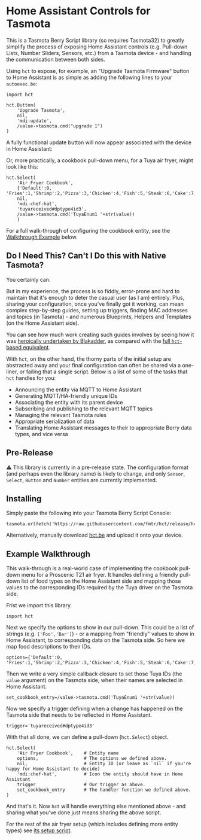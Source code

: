 # Home Assistant Controls for Tasmota

This is a Tasmota Berry Script library (so requires Tasmota32) to greatly simplify the process of exposing Home
Assistant controls (e.g. Pull-down Lists, Number Sliders, Sensors, etc.) from a Tasmota device - and handling the
communication between both sides.

Using `hct` to expose, for example, an "Upgrade Tasmota Firmware" button to Home Assistant is as simple as adding the
following lines to
your `autoexec.be`:

```be
import hct

hct.Button(        
    'Upgrade Tasmota',
    nil,
    'mdi:update',
    /value->tasmota.cmd("upgrade 1")
)
```

A fully functional update button will now appear associated with the device in Home Assistant:

Or, more practically, a cookbook pull-down menu, for a Tuya air fryer, might look like this:

```be
hct.Select(   
    'Air Fryer Cookbook',
    {'Default':0, 'Fries':1,'Shrimp':2,'Pizza':3,'Chicken':4,'Fish':5,'Steak':6,'Cake':7,'Bacon':8,'Preheat':9,'Custom':10},
    nil,
    'mdi:chef-hat',
    'tuyareceived#dptype4id3',
    /value->tasmota.cmd('TuyaEnum1 '+str(value))
    )  
```

For a full walk-through of configuring the cookbook entity, see the [Walkthrough Example](#example-walkthrough) below.

## Do I Need This? Can't I Do this with Native Tasmota?

You certainly can.

But in my experience, the process is so fiddly, error-prone and hard to maintain that it's enough to
deter the casual user (as I am) entirely. Plus, sharing your configuration, once you've finally got it working, can mean
complex step-by-step guides, setting up triggers, finding MAC addresses and topics (in Tasmota) - and numerous
Blueprints, Helpers and Templates (on the Home Assistant side).

You can see how much work creating such guides involves by seeing how it
was [heroically undertaken by Blakadder](https://blakadder.com/proscenic-in-home-assistant/), as
compared with the [full `hct`-based equivalent](/examples/proscenic_t21.be).

With `hct`, on the other hand, the thorny parts of the initial setup are abstracted away and your final configuration
can often be shared via a one-liner, or failing that a single script. Below is a list of some of the tasks that `hct`
handles for you:

* Announcing the entity via MQTT to Home Assistant
* Generating MQTT/HA-friendly unique IDs
* Associating the entity with its parent device
* Subscribing and publishing to the relevant MQTT topics
* Managing the relevant Tasmota rules
* Appropriate serialization of data
* Translating Home Assistant messages to their to appropriate Berry data types, and vice versa


## Pre-Release

:warning: This library is currently in a pre-release state. The configuration format (and perhaps even the library name)
is likely to change, and only `Sensor`, `Select`, `Button` and `Number` entities are currently implemented.

## Installing

Simply paste the following into your Tasmota Berry Script Console:
```be
tasmota.urlfetch('https://raw.githubusercontent.com/fmtr/hct/release/hct.be','/hct.be')
```

Alternatively, manually download [hct.be](https://raw.githubusercontent.com/fmtr/hct/release/hct.be) and upload it onto
your device.

## Example Walkthrough

This walk-through is a real-world case of implementing the cookbook pull-down menu for a Proscenic T21 air fryer. It
handles defining a friendly pull-down list of food types on the Home Assistant side and mapping those values to the
corresponding IDs required by the Tuya driver on the Tasmota side.

Frist we import this library.

```be
import hct
```

Next we specify the options to show in our pull-down. This could be a list of strings (e.g. `['Foo','Bar']`) - or a mapping from "friendly" values to show in Home Assistant, to corresponding data on the Tasmota side. So here we map food descriptions to their IDs.

```be
options={'Default':0, 'Fries':1,'Shrimp':2,'Pizza':3,'Chicken':4,'Fish':5,'Steak':6,'Cake':7,'Bacon':8,'Preheat':9,'Custom':10}
```

Then we write a very simple callback closure to set those Tuya IDs (the `value` argument) on the Tasmota side, when
their names are selected in Home Assistant.

```be   
set_cookbook_entry=/value->tasmota.cmd('TuyaEnum1 '+str(value))
```

Now we specify a trigger defining when a change has happened on the Tasmota side that needs to be reflected in Home Assistant.

```be
trigger='tuyareceived#dptype4id3'
```

With that all done, we can define a pull-down (`hct.Select`) object.

```be
hct.Select(   
    'Air Fryer Cookbook',    # Entity name   
    options,                 # The options we defined above.
    nil,                     # Entity ID (or leave as `nil` if you're happy for Home Assistant to decide)
    'mdi:chef-hat',          # Icon the entity should have in Home Assistant    
    trigger                  # Our trigger as above.  
    set_cookbook_entry       # The handler function we defined above.
)
```

And that's it. Now `hct` will handle everything else mentioned above - and sharing what you've done just means sharing
the above script.

For the rest of the air fryer setup (which includes defining more entity types)
see [its setup script](examples/proscenic_t21.be).